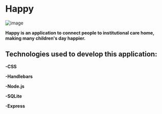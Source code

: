 # Happy
![image](https://user-images.githubusercontent.com/72988448/97257872-ea48d480-17f5-11eb-9951-d5502f5f6bc8.png)

**Happy is an application to connect people to institutional care home, making many children's day happier.**

## Technologies used to develop this application:

**-CSS**

**-Handlebars**

**-Node.js**

**-SQLite**

**-Express**


